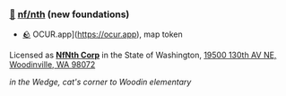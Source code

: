 
### [🥚](https://xn--wr9h.ws) [nf/nth](https://nfnth.com) (new foundations)

- [🪨](https://xn--g19h.ws) OCUR.app](https://ocur.app), map token

Licensed as [**NfNth Corp**](https://secure.dor.wa.gov/) in the State of Washington, [19500 130th AV NE, Woodinville, WA 98072](https://blue.kingcounty.com/Assessor/eRealProperty/Dashboard.aspx?ParcelNbr=1428900123) 

*in the Wedge, cat's corner to Woodin elementary*
